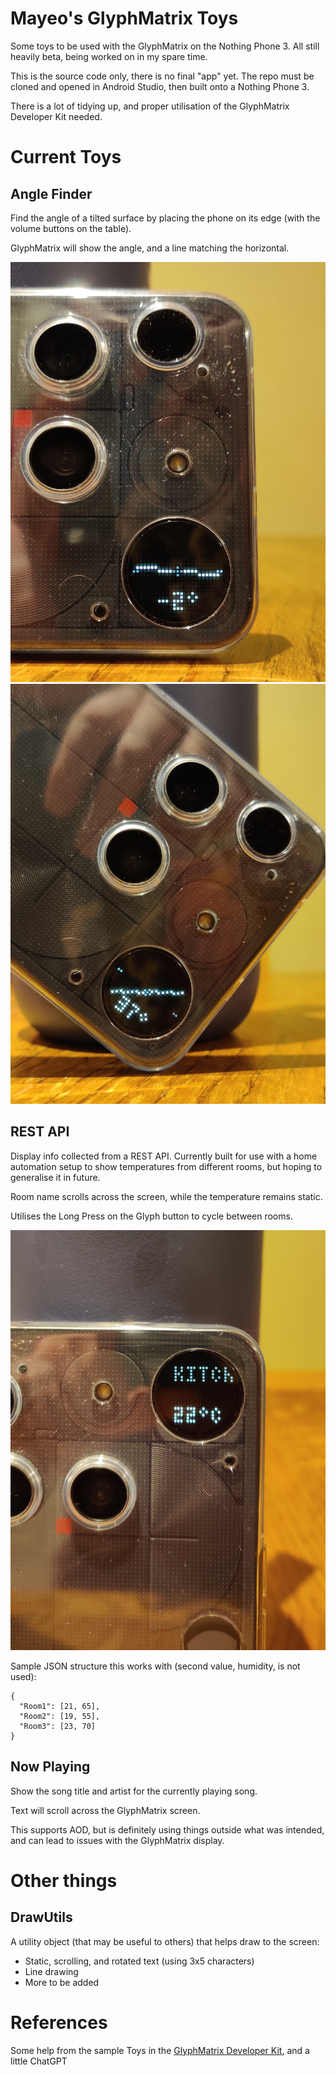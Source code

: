 # Mayeo's GlyphMatrix Toys
Some toys to be used with the GlyphMatrix on the Nothing Phone 3. All still heavily beta, being worked on in my spare time.

This is the source code only, there is no final "app" yet. The repo must be cloned and opened in Android Studio, then built onto a Nothing Phone 3.

There is a lot of tidying up, and proper utilisation of the GlyphMatrix Developer Kit needed.

# Current Toys

## Angle Finder
Find the angle of a tilted surface by placing the phone on its edge (with the volume buttons on the table).

GlyphMatrix will show the angle, and a line matching the horizontal.

![AngleGlyph Flat](/imgs/AngleGlyph_Flat.jpg)
![AngleGlyph Tilt](/imgs/AngleGlyph_Tilt.jpg)

## REST API
Display info collected from a REST API. Currently built for use with a home automation setup to show temperatures from different rooms, but hoping to generalise it in future.

Room name scrolls across the screen, while the temperature remains static.

Utilises the Long Press on the Glyph button to cycle between rooms.

![RestGlyph Kitchen Temperature](/imgs/RestGlyph.jpg)

Sample JSON structure this works with (second value, humidity, is not used):

```
{
  "Room1": [21, 65],
  "Room2": [19, 55],
  "Room3": [23, 70]
}
```

## Now Playing
Show the song title and artist for the currently playing song.

Text will scroll across the GlyphMatrix screen.

This supports AOD, but is definitely using things outside what was intended, and can lead to issues with the GlyphMatrix display.

# Other things

## DrawUtils

A utility object (that may be useful to others) that helps draw to the screen:
- Static, scrolling, and rotated text (using 3x5 characters)
- Line drawing
- More to be added


# References
Some help from the sample Toys in the [GlyphMatrix Developer Kit](https://github.com/Nothing-Developer-Programme/GlyphMatrix-Developer-Kit/tree/main), and a little ChatGPT
